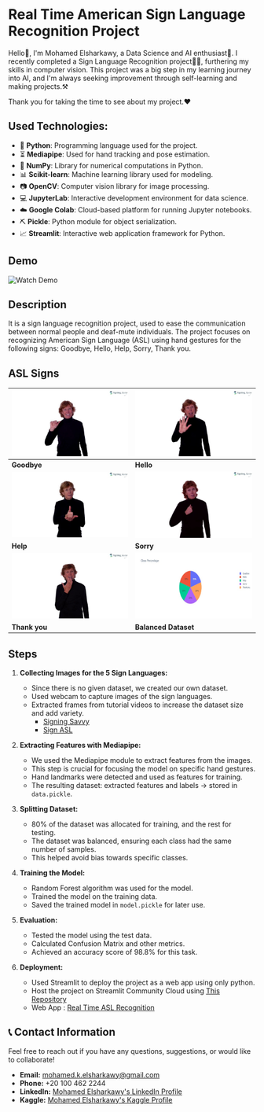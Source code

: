 # Real Time American Sign Language Recognition Project
Hello👋, I'm Mohamed Elsharkawy, a Data Science and AI enthusiast🥰. I recently completed a Sign Language Recognition project🧑‍💻, furthering my skills in computer vision. This project was a big step in my learning journey into AI, and I'm always seeking improvement through self-learning and making projects.⚒️

Thank you for taking the time to see about my project.❤️

## Used Technologies:

- :snake: **Python**: Programming language used for the project.
- :hourglass_flowing_sand: **Mediapipe**: Used for hand tracking and pose estimation.
- :1234: **NumPy**: Library for numerical computations in Python.
- :bar_chart: **Scikit-learn**: Machine learning library used for modeling.
- :camera: **OpenCV**: Computer vision library for image processing.
- :computer: **JupyterLab**: Interactive development environment for data science.
- :cloud: **Google Colab**: Cloud-based platform for running Jupyter notebooks.
- :pick: **Pickle**: Python module for object serialization.
- :chart_with_upwards_trend: **Streamlit**: Interactive web application framework for Python.

## Demo
![Watch Demo](media/demo.gif)

## Description
It is a sign language recognition project, used to ease the communication between normal people and deaf-mute individuals. The project focuses on recognizing American Sign Language (ASL) using hand gestures for the following signs: Goodbye, Hello, Help, Sorry, Thank you.

## ASL Signs
![Goodbye](media/Goodbye.jpg "Goodbye") | ![Hello](media/Hello.jpg "Hello")
------------------------------------|---------------------------------
**Goodbye**                         | **Hello**
**![Help](media/Help.jpg "Help")**        | **![Sorry](media/Sorry.jpg "Sorry")**
**Help**                            | **Sorry**
**![Thank you](media/Thankyou.jpg "Thank you")** | **![Balanced Dataset](media/Balanced_Data.jpg "Balanced Dataset")**
**Thank you**                       | **Balanced Dataset**

## Steps
1. **Collecting Images for the 5 Sign Languages:**
   - Since there is no given dataset, we created our own dataset.
   - Used webcam to capture images of the sign languages.
   - Extracted frames from tutorial videos to increase the dataset size and add variety.
     - [Signing Savvy](https://www.signingsavvy.com/)
     - [Sign ASL](https://www.signasl.org/)

2. **Extracting Features with Mediapipe:**
   - We used the Mediapipe module to extract features from the images.
   - This step is crucial for focusing the model on specific hand gestures.
   - Hand landmarks were detected and used as features for training.
   - The resulting dataset: extracted features and labels -> stored in `data.pickle`.

3. **Splitting Dataset:**
   - 80% of the dataset was allocated for training, and the rest for testing.
   - The dataset was balanced, ensuring each class had the same number of samples.
   - This helped avoid bias towards specific classes.

4. **Training the Model:**
   - Random Forest algorithm was used for the model.
   - Trained the model on the training data.
   - Saved the trained model in `model.pickle` for later use.

5. **Evaluation:**
   - Tested the model using the test data.
   - Calculated Confusion Matrix and other metrics.
   - Achieved an accuracy score of 98.8% for this task.
  
5. **Deployment:**
   - Used Streamlit to deploy the project as a web app using only python.
   - Host the project on Streamlit Community Cloud using [This Repository](https://github.com/mohamedelsharkawy-coder/Sign-Language-Recognition-with-Hand-Gestures-Streamlit/tree/master)
   - Web App : [Real Time ASL Recognition](https://sign-language-recognition-with-hand-gestures.streamlit.app/)
  
## 📞 Contact Information

Feel free to reach out if you have any questions, suggestions, or would like to collaborate!

- **Email:** [mohamed.k.elsharkawy@gmail.com](mailto:mohamed.k.elsharkawy@gmail.com)
- **Phone:** +20 100 462 2244
- **LinkedIn:** [Mohamed Elsharkawy's LinkedIn Profile](https://www.linkedin.com/in/mohamed-elsharkawy-6184b41a7/)
- **Kaggle:** [Mohamed Elsharkawy's Kaggle Profile](https://www.kaggle.com/mohamedelsharkawy89)

